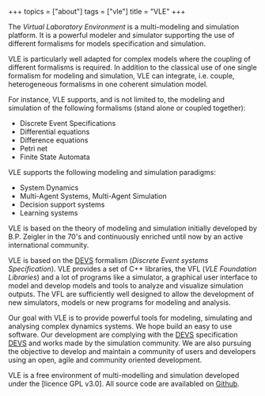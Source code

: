 +++
topics = ["about"]
tags = ["vle"]
title = "VLE"
+++

The _Virtual Laboratory Environment_ is a multi-modeling and simulation
platform. It is a powerful modeler and simulator supporting the use of different
formalisms for models specification and simulation.

VLE is particularly well adapted for complex models where the coupling of
different formalisms is required. In addition to the classical use of one single
formalism for modeling and simulation, VLE can integrate, i.e. couple,
heterogeneous formalisms in one coherent simulation model.

For instance, VLE supports, and is not limited to, the modeling and simulation
of the following formalisms (stand alone or coupled together):

- Discrete Event Specifications
- Differential equations
- Difference equations
- Petri net
- Finite State Automata

VLE supports the following modeling and simulation paradigms:

- System Dynamics
- Multi-Agent Systems, Multi-Agent Simulation
- Decision support systems
- Learning systems

VLE is based on the theory of modeling and simulation initially developed by
B.P. Zeigler in the 70's and continuously enriched until now by an active
international community.

VLE is based on the [DEVS] formalism (_Discrete Event systems Specification_).
VLE provides a set of C++ libraries, the VFL (_VLE Foundation Libraries_) and a
lot of programs like a simulator, a graphical user interface to model and
develop models and tools to analyze and visualize simulation outputs. The VFL
are sufficiently well designed to allow the development of new simulators,
models or new programs for modeling and analysis.

Our goal with VLE is to provide powerful tools for modeling, simulating and
analysing complex dynamics systems. We hope build an easy to use software. Our
development are complying with the [DEVS] specification [DEVS] and works made by
the simulation community. We are also pursuing the objective to develop and
maintain a community of users and developers using an open, agile and community
oriented development.

VLE is a free environment of multi-modelling and simulation developed under the
[licence GPL v3.0]. All source code are availabled on [Github].

  [DEVS]: http://en.wikipedia.org/wiki/Discrete_Event_System_Specification
  [license GPL v3.0]: http://gplv3.fsf.org/
  [Github]: https://github.com/orgs/vle-forge/dashboard
